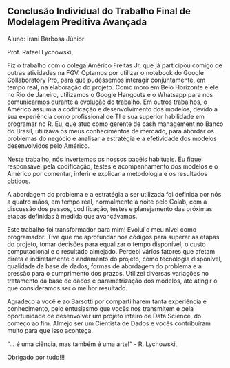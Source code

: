 ## Conclusão Individual do Trabalho Final de Modelagem Preditiva Avançada
Aluno:  Irani Barbosa Júnior
 
Prof. Rafael Lychowski,
 
Fiz o trabalho com o colega Américo Freitas Jr, que já participou comigo de outras atividades na FGV. Optamos por utilizar o notebook do Google Collaboratory Pro, para que pudéssemos interagir conjuntamente, em tempo real, na elaboração do projeto. Como moro em Belo Horizonte e ele no Rio de Janeiro, utilizamos o Google Hangouts e o Whatsapp para nos comunicarmos durante a evolução do trabalho. Em outros trabalhos, o Américo assumia a codificação e desenvolvimento dos modelos, devido a sua experiência como profissional de TI e sua superior habilidade em programar no R. Eu, que atuo como gerente de cash management no Banco do Brasil, utilizava os meus conhecimentos de mercado, para abordar os problemas do negócio e analisar a estratégia e a efetividade dos modelos desenvolvidos pelo Américo. 
 
Neste trabalho, nós invertemos os nossos papéis habituais. Eu fiquei responsável pela codificação, testes e acompanhamento dos modelos e o Américo por comentar, inferir e explicar a metodologia e os resultados obtidos. 
 
A abordagem do problema e a estratégia a ser utilizada foi definida por nós a quatro mãos, em tempo real, normalmente a noite pelo Colab, com a discussão dos passos, codificação, testes e planejamento das próximas etapas definidas à medida que avançávamos.
 
Este trabalho foi transformador para mim! Evoluí o meu nível como programador. Tive que me aprofundar nos códigos para superar as etapas do projeto, tomar decisões para equalizar o tempo disponível, o custo computacional e o resultado almejado. Percebi vários fatores que afetam direta e indiretamente o andamento do projeto, como tecnologia disponível, qualidade da base de dados, formas de abordagem do problema e a pressão para o cumprimento dos prazos. Utilizei diversas variações no tratamento da base de dados e parametrização dos modelos, até atingir o que consideramos ser o melhor resultado.
 
Agradeço a você e ao Barsotti por compartilharem tanta experiência e conhecimento, pelo entusiasmo que vocês nos transmitem e pela oportunidade de desenvolver um projeto inteiro de Data Science, do começo ao fim. Almejo ser um Cientista de Dados e vocês contribuíram muito para que isso aconteça.
 
“... é uma ciência, mas também é uma arte!” - R. Lychowski,

Obrigado por tudo!!!
